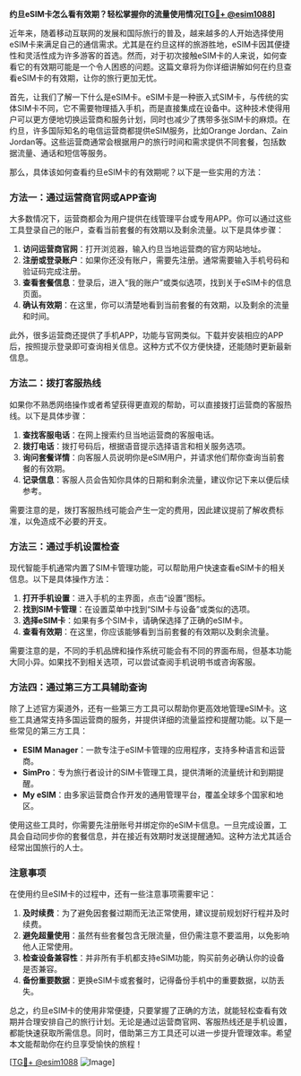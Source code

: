 **约旦eSIM卡怎么看有效期？轻松掌握你的流量使用情况[[TG💪+ @esim1088](https://t.me/s/esim1088)]**

近年来，随着移动互联网的发展和国际旅行的普及，越来越多的人开始选择使用eSIM卡来满足自己的通信需求。尤其是在约旦这样的旅游胜地，eSIM卡因其便捷性和灵活性成为许多游客的首选。然而，对于初次接触eSIM卡的人来说，如何查看它的有效期可能是一个令人困惑的问题。这篇文章将为你详细讲解如何在约旦查看eSIM卡的有效期，让你的旅行更加无忧。

首先，让我们了解一下什么是eSIM卡。eSIM卡是一种嵌入式SIM卡，与传统的实体SIM卡不同，它不需要物理插入手机，而是直接集成在设备中。这种技术使得用户可以更方便地切换运营商和服务计划，同时也减少了携带多张SIM卡的麻烦。在约旦，许多国际知名的电信运营商都提供eSIM服务，比如Orange Jordan、Zain Jordan等。这些运营商通常会根据用户的旅行时间和需求提供不同套餐，包括数据流量、通话和短信等服务。

那么，具体该如何查看约旦eSIM卡的有效期呢？以下是一些实用的方法：

### 方法一：通过运营商官网或APP查询

大多数情况下，运营商都会为用户提供在线管理平台或专用APP。你可以通过这些工具登录自己的账户，查看当前套餐的有效期以及剩余流量。以下是具体步骤：

1. **访问运营商官网**：打开浏览器，输入约旦当地运营商的官方网站地址。
2. **注册或登录账户**：如果你还没有账户，需要先注册。通常需要输入手机号码和验证码完成注册。
3. **查看套餐信息**：登录后，进入“我的账户”或类似选项，找到关于eSIM卡的信息页面。
4. **确认有效期**：在这里，你可以清楚地看到当前套餐的有效期，以及剩余的流量和时间。

此外，很多运营商还提供了手机APP，功能与官网类似。下载并安装相应的APP后，按照提示登录即可查询相关信息。这种方式不仅方便快捷，还能随时更新最新信息。

### 方法二：拨打客服热线

如果你不熟悉网络操作或者希望获得更直观的帮助，可以直接拨打运营商的客服热线。以下是具体步骤：

1. **查找客服电话**：在网上搜索约旦当地运营商的客服电话。
2. **拨打电话**：拨打号码后，根据语音提示选择语言和相关服务选项。
3. **询问套餐详情**：向客服人员说明你是eSIM用户，并请求他们帮你查询当前套餐的有效期。
4. **记录信息**：客服人员会告知你具体的日期和剩余流量，建议你记下来以便后续参考。

需要注意的是，拨打客服热线可能会产生一定的费用，因此建议提前了解收费标准，以免造成不必要的开支。

### 方法三：通过手机设置检查

现代智能手机通常内置了SIM卡管理功能，可以帮助用户快速查看eSIM卡的相关信息。以下是具体操作方法：

1. **打开手机设置**：进入手机的主界面，点击“设置”图标。
2. **找到SIM卡管理**：在设置菜单中找到“SIM卡与设备”或类似的选项。
3. **选择eSIM卡**：如果有多个SIM卡，请确保选择了正确的eSIM卡。
4. **查看有效期**：在这里，你应该能够看到当前套餐的有效期以及剩余流量。

需要注意的是，不同的手机品牌和操作系统可能会有不同的界面布局，但基本功能大同小异。如果找不到相关选项，可以尝试查阅手机说明书或咨询客服。

### 方法四：通过第三方工具辅助查询

除了上述官方渠道外，还有一些第三方工具可以帮助你更高效地管理eSIM卡。这些工具通常支持多国运营商的服务，并提供详细的流量监控和提醒功能。以下是一些常见的第三方工具：

- **ESIM Manager**：一款专注于eSIM卡管理的应用程序，支持多种语言和运营商。
- **SimPro**：专为旅行者设计的SIM卡管理工具，提供清晰的流量统计和到期提醒。
- **My eSIM**：由多家运营商合作开发的通用管理平台，覆盖全球多个国家和地区。

使用这些工具时，你需要先注册账号并绑定你的eSIM卡信息。一旦完成设置，工具会自动同步你的套餐信息，并在接近有效期时发送提醒通知。这种方法尤其适合经常出国旅行的人士。

### 注意事项

在使用约旦eSIM卡的过程中，还有一些注意事项需要牢记：

1. **及时续费**：为了避免因套餐过期而无法正常使用，建议提前规划好行程并及时续费。
2. **避免超量使用**：虽然有些套餐包含无限流量，但仍需注意不要滥用，以免影响他人正常使用。
3. **检查设备兼容性**：并非所有手机都支持eSIM功能，购买前务必确认你的设备是否兼容。
4. **备份重要数据**：更换eSIM卡或套餐时，记得备份手机中的重要数据，以防丢失。

总之，约旦eSIM卡的使用非常便捷，只要掌握了正确的方法，就能轻松查看有效期并合理安排自己的旅行计划。无论是通过运营商官网、客服热线还是手机设置，都能快速获取所需信息。同时，借助第三方工具还可以进一步提升管理效率。希望本文能帮助你在约旦享受愉快的旅程！

[[TG💪+ @esim1088](https://t.me/s/esim1088) ![Image](https://i.postimg.cc/4NQfJmqS/Snipaste-2025-05-13-00-14-12.png)]